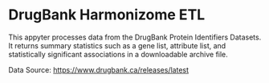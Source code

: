 # DrugBank Harmonizome ETL

This appyter processes data from the DrugBank Protein Identifiers Datasets. It returns summary statistics such as a gene list, attribute list, and statistically significant associations in a downloadable archive file.

Data Source: https://www.drugbank.ca/releases/latest
